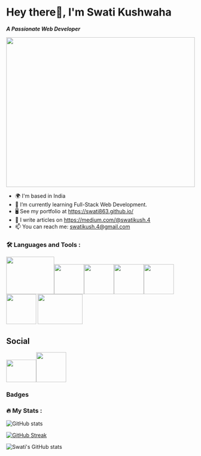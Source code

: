 
# Hey there👋, I'm Swati Kushwaha

 ***A Passionate Web Developer***
 
 <div align="center">
  <img src="https://media.giphy.com/media/dWesBcTLavkZuG35MI/giphy.gif" width="100%" height="400" align="center" />
</div>
 
 
- 🌍 I'm based in India
- 🌱 I’m currently learning Full-Stack Web Development.
- 🖥️  See my portfolio at https://swati863.github.io/
- 📝 I write articles on https://medium.com/@swatikush.4
- 📫 You can reach me: swatikush.4@gmail.com


### :hammer_and_wrench: Languages and Tools :


<img src="https://www.freepnglogos.com/uploads/html5-logo-png/html5-logo-best-web-design-psd-html-cms-development-ecommerce-6.png" width="128" height="100" /><img src="https://upload.wikimedia.org/wikipedia/commons/thumb/a/a7/React-icon.svg/768px-React-icon.svg.png?20220125121207" width="80" height="80"/><img src="https://brandslogos.com/wp-content/uploads/images/redux-logo.png" width="80" height="80"/><img src="https://cdn.iconscout.com/icon/free/png-64/mongodb-5-1175140.png" width="80" height="80"/><img src="https://pbs.twimg.com/profile_images/1244925541448286208/rzylUjaf_400x400.jpg" width="80" height="80"/><img src="https://seeklogo.com/images/T/typescript-logo-B29A3F462D-seeklogo.com.png" width="80" height="80"/>  <img src="https://seeklogo.com/images/E/express-logo-E9DA5D0AF7-seeklogo.com.png" width="120" height="80"/>


## Social


[<img src="https://seeklogo.com/images/L/linkedin-in-icon-logo-2E34704F04-seeklogo.com.png" width="80" height="60" />](https://www.linkedin.com/feed/)[<img src="https://seeklogo.com/images/G/github-logo-5F384D0265-seeklogo.com.png" width="80" height="80"/>](https://github.com/Swati863)


### Badges
### :fire: My Stats :
![GitHub stats](https://github-readme-stats.vercel.app/api?username=Swati863&theme=dark&background=000000)

[![GitHub Streak](https://github-readme-streak-stats.herokuapp.com/?user=Swati863&theme=dark&background=000000)](https://git.io/streak-stats)

![Swati's GitHub stats](https://github-readme-stats.vercel.app/api/top-langs/?username=Swati863&theme=dark&background=000000)
